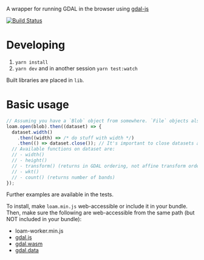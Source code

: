 A wrapper for running GDAL in the browser using [gdal-js](https://github.com/ddohler/gdal-js/)

[![Build Status](https://travis-ci.org/azavea/loam.svg?branch=develop)](https://travis-ci.org/azavea/loam)

# Developing

1. `yarn install`
2. `yarn dev` and in another session `yarn test:watch`

Built libraries are placed in `lib`.

# Basic usage

```javascript
// Assuming you have a `Blob` object from somewhere. `File` objects also work
loam.open(blob).then((dataset) => {
  dataset.width()
    .then((width) => /* do stuff with width */)
    .then(() => dataset.close()); // It's important to close datasets after you're done with them
  // Available functions on dataset are:
  // - width()
  // - height()
  // - transform() (returns in GDAL ordering, not affine transform ordering)
  // - wkt()
  // - count() (returns number of bands)
});
```
Further examples are available in the tests.

To install, make `loam.min.js` web-accessible or include it in your bundle. Then,
make sure the following are web-accessible from the same path (but NOT included in
your bundle):
- loam-worker.min.js
- [gdal.js](https://www.npmjs.com/package/gdal-js)
- [gdal.wasm](https://www.npmjs.com/package/gdal-js)
- [gdal.data](https://www.npmjs.com/package/gdal-js)
